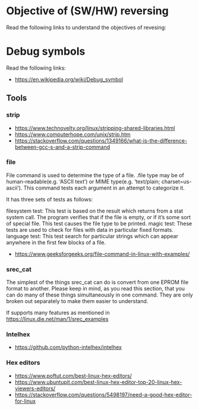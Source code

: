 
# Objective of (SW/HW) reversing

Read the following links to understand the objectives of revesing: 

# Debug symbols

Read the following links:
- https://en.wikipedia.org/wiki/Debug_symbol

## Tools
### strip
- https://www.technovelty.org/linux/stripping-shared-libraries.html
- https://www.computerhope.com/unix/strip.htm
- https://stackoverflow.com/questions/1349166/what-is-the-difference-between-gcc-s-and-a-strip-command

### file

File command is used to determine the type of a file. .file type may be of human-readable(e.g. ‘ASCII text’) or MIME type(e.g. ‘text/plain; charset=us-ascii’). This command tests each argument in an attempt to categorize it.

It has three sets of tests as follows:

filesystem test: This test is based on the result which returns from a stat system call. The program verifies that if the file is empty, or if it’s some sort of special file. This test causes the file type to be printed.
magic test: These tests are used to check for files with data in particular fixed formats.
language test: This test search for particular strings which can appear anywhere in the first few blocks of a file.

- https://www.geeksforgeeks.org/file-command-in-linux-with-examples/

### srec_cat
The simplest of the things srec_cat can do is convert from one EPROM file format to another. Please keep in mind, as you read this section, that you can do many of these things simultaneously in one command. They are only broken out separately to make them easier to understand.

If supports many features as mentioned in https://linux.die.net/man/1/srec_examples

### Intelhex

- https://github.com/python-intelhex/intelhex


### Hex editors

- https://www.poftut.com/best-linux-hex-editors/
- https://www.ubuntupit.com/best-linux-hex-editor-top-20-linux-hex-viewers-editors/
- https://stackoverflow.com/questions/5498197/need-a-good-hex-editor-for-linux
